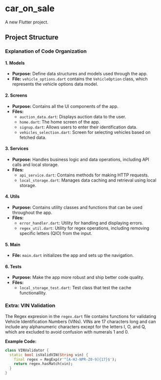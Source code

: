 # car_on_sale

A new Flutter project.

## Project Structure

### Explanation of Code Organization

#### 1. Models
- **Purpose:** Define data structures and models used through the app.
- **File:** `vehicle_options.dart` contains the `VehicleOption` class, which represents the vehicle options data model.

#### 2. Screens
- **Purpose:** Contains all the UI components of the app.
- **Files:**
  - `auction_data.dart`: Displays auction data to the user.
  - `home.dart`: The home screen of the app.
  - `signup.dart`: Allows users to enter their identification data.
  - `vehicles_selection.dart`: Screen for selecting vehicles based on fetched data.

#### 3. Services
- **Purpose:** Handles business logic and data operations, including API calls and local storage.
- **Files:**
  - `api_service.dart`: Contains methods for making HTTP requests.
  - `local_storage.dart`: Manages data caching and retrieval using local storage.

#### 4. Utils
- **Purpose:** Contains utility classes and functions that can be used throughout the app.
- **Files:**
  - `error_handler.dart`: Utility for handling and displaying errors.
  - `regex_util.dart`: Utility for regex operations, including removing specific letters (QIO) from the input.

#### 5. Main
- **File:** `main.dart` initializes the app and sets up the navigation.

#### 6. Tests
- **Purpose:** Make the app more robust and ship better code quality.
- **Files:**
  - `local_storage_test.dart`: Test class that test the cache functionallity.

### Extra: VIN Validation

The Regex expresion in the `regex.dart` file contains functions for validating Vehicle Identification Numbers (VINs). VINs are 17 characters long and can include any alphanumeric characters except for the letters I, O, and Q, which are excluded to avoid confusion with numerals 1 and 0.

**Example Code:**

```dart
class VINValidator {
  static bool isValidVIN(String vin) {
    final regex = RegExp(r'^[A-HJ-NPR-Z0-9]{17}$');
    return regex.hasMatch(vin);
  }
}
```

